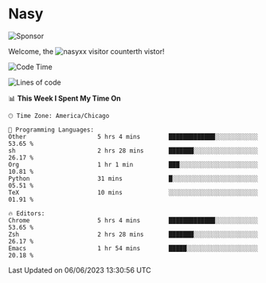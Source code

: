 # Nasy

<!--
<p align="center">
<img height="200" src="https://github-readme-stats.vercel.app/api?username=nasyxx&count_private=true&show_icons=true&theme=dracula&include_all_commits=true"/>
<img height="200" src="https://github-readme-stats.vercel.app/api/top-langs/?username=nasyxx&theme=dracula&hide=html,jupyter+notebook&count_private=true&show_icons=true"/>
</p>

  
----------------
-->

![Sponsor](https://img.shields.io/static/v1.svg?label=Sponsor&message=%E2%9D%A4&logo=GitHub&style=flat&color=pink)
 
Welcome, the ![nasyxx visitor counter](https://count.getloli.com/get/@nasyxx?theme=rule34)th vistor!
 
<!--START_SECTION:waka-->
![Code Time](http://img.shields.io/badge/Code%20Time-3%2C554%20hrs%2030%20mins-blue)

![Lines of code](https://img.shields.io/badge/From%20Hello%20World%20I%27ve%20Written-6.3%20million%20lines%20of%20code-blue)

📊 **This Week I Spent My Time On** 

```text
🕑︎ Time Zone: America/Chicago

💬 Programming Languages: 
Other                    5 hrs 4 mins        █████████████░░░░░░░░░░░░   53.65 % 
sh                       2 hrs 28 mins       ███████░░░░░░░░░░░░░░░░░░   26.17 % 
Org                      1 hr 1 min          ███░░░░░░░░░░░░░░░░░░░░░░   10.81 % 
Python                   31 mins             █░░░░░░░░░░░░░░░░░░░░░░░░   05.51 % 
TeX                      10 mins             ░░░░░░░░░░░░░░░░░░░░░░░░░   01.91 % 

🔥 Editors: 
Chrome                   5 hrs 4 mins        █████████████░░░░░░░░░░░░   53.65 % 
Zsh                      2 hrs 28 mins       ███████░░░░░░░░░░░░░░░░░░   26.17 % 
Emacs                    1 hr 54 mins        █████░░░░░░░░░░░░░░░░░░░░   20.18 % 
```


 Last Updated on 06/06/2023 13:30:56 UTC
<!--END_SECTION:waka-->

<!-- ![visitors](https://visitor-badge.laobi.icu/badge?page_id=nasyxx.nasyxx) -->
